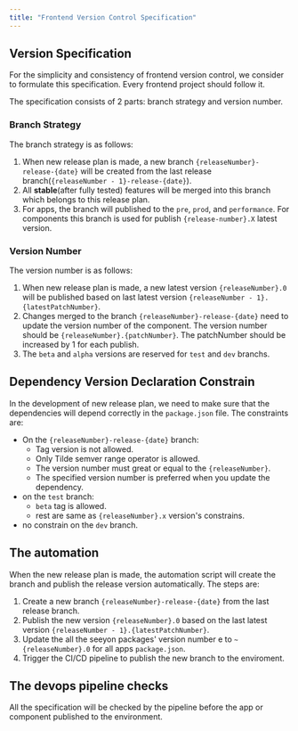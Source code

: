 ```yaml
---
title: "Frontend Version Control Specification"
---
```


## Version Specification
For the simplicity and consistency of frontend version control, we consider to formulate this specification. Every frontend project should follow it.

The specification consists of 2 parts: branch strategy and version number.

### Branch Strategy
The branch strategy is as follows:

1. When new release plan is made, a new branch `{releaseNumber}-release-{date}` will be created from the last release branch(`{releaseNumber - 1}-release-{date}`).
2. All **stable**(after fully tested) features will be merged into this branch which belongs to this release plan. 
3. For apps, the branch will published to the `pre`, `prod`, and `performance`. For components this branch is used for publish `{release-number}.X` latest version.

### Version Number
The version number is as follows:

1. When new release plan is made, a new latest version `{releaseNumber}.0` will be published based on last latest version `{releaseNumber - 1}.{latestPatchNumber}`.
2. Changes merged to the branch `{releaseNumber}-release-{date}` need to update the version number of the component. The version number should be `{releaseNumber}.{patchNumber}`. The patchNumber should be increased by 1 for each publish.
3. The `beta` and `alpha` versions are reserved for `test` and `dev` branchs.

## Dependency Version Declaration Constrain
In the development of new release plan, we need to make sure that the dependencies will depend correctly in the `package.json` file. The constraints are:
- On the `{releaseNumber}-release-{date}` branch:
    - Tag version is not allowed.
    - Only Tilde semver range operator is allowed.
    - The version number must great or equal to the `{releaseNumber}`.
    - The specified version number is preferred when you update the dependency.
- on the `test` branch:
    - `beta` tag is allowed.
    - rest are same as `{releaseNumber}.x` version's constrains.
- no constrain on the `dev` branch.

## The automation
When the new release plan is made, the automation script will create the branch and publish the release version automatically.
The steps are:
1. Create a new branch `{releaseNumber}-release-{date}` from the last release branch.
2. Publish the new version `{releaseNumber}.0` based on the last latest version `{releaseNumber - 1}.{latestPatchNumber}`.
3. Update the all the seeyon packages' version number e to `~{releaseNumber}.0` for all apps `package.json`.
4. Trigger the CI/CD pipeline to publish the new branch to the enviroment.

## The devops pipeline checks
All the specification will be checked by the pipeline before the app or component published to the environment.
